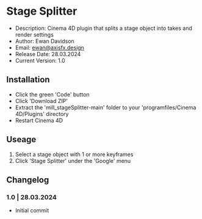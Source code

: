 # Stage Splitter

* Description: Cinema 4D plugin that splits a stage object into takes and render settings
* Author: Ewan Davidson
* Email: ewan@axisfx.design
* Release Date: 28.03.2024
* Current Version: 1.0

## Installation

* Click the green 'Code' button
* Click 'Download ZIP'
* Extract the 'mill_stageSplitter-main' folder to your 'programfiles/Cinema 4D/Plugins' directory
* Restart Cinema 4D

## Useage

1. Select a stage object with 1 or more keyframes
2. Click 'Stage Splitter' under the 'Google' menu

## Changelog

### 1.0  |  28.03.2024

* Initial commit